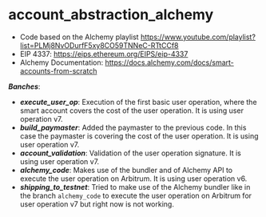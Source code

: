 # account_abstraction_alchemy

- Code based on the Alchemy playlist https://www.youtube.com/playlist?list=PLMj8NvODurfF5xy8CO59TNNeC-RTtCCf8
- EIP 4337: https://eips.ethereum.org/EIPS/eip-4337
- Alchemy Documentation: https://docs.alchemy.com/docs/smart-accounts-from-scratch

***Banches***:
- ***execute_user_op***: Execution of the first basic user operation, where the smart account covers the cost of the user operation. It is using user operation v7.
- ***build_paymaster***: Added the paymaster to the previous code. In this case the paymaster is covering the cost of the user operation. It is using user operation v7.
- ***account_validation***: Validation of the user operation signature. It is using user operation v7.
- ***alchemy_code***: Makes use of the bundler and of Alchemy API to execute the user operation on Arbitrum. It is using user operation v6.
- ***shipping_to_testnet***: Tried to make use of the Alchemy bundler like in the branch `alchemy_code`  to execute the user operation on Arbitrum for user operation v7 but right now is not working.


